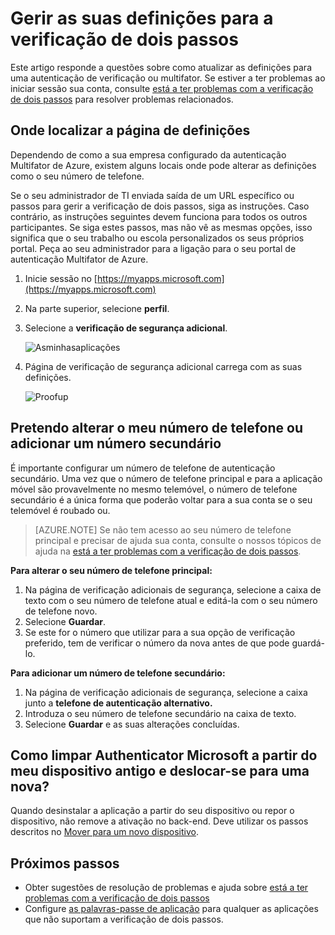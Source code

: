 <properties
    pageTitle="Gerir as definições de verificação de dois passos | Microsoft Azure"
    description="Gerir como utilizar o Azure a autenticação Multifator incluindo alterar a sua informação de contacto ou configurar os seus dispositivos."
    services="multi-factor-authentication"
    keywords = "cliente de autenticação multifactor problema de autenticação, ID de correlação"
    documentationCenter=""
    authors="kgremban"
    manager="femila"
    editor="yossib"/>

<tags
    ms.service="multi-factor-authentication"
    ms.workload="identity"
    ms.tgt_pltfrm="na"
    ms.devlang="na"
    ms.topic="article"
    ms.date="10/10/2016"
    ms.author="kgremban"/>

# <a name="manage-your-settings-for-two-step-verification"></a>Gerir as suas definições para a verificação de dois passos

Este artigo responde a questões sobre como atualizar as definições para uma autenticação de verificação ou multifator. Se estiver a ter problemas ao iniciar sessão sua conta, consulte [está a ter problemas com a verificação de dois passos](multi-factor-authentication-end-user-troubleshoot.md) para resolver problemas relacionados.


## <a name="where-to-find-the-settings-page"></a>Onde localizar a página de definições
Dependendo de como a sua empresa configurado da autenticação Multifator de Azure, existem alguns locais onde pode alterar as definições como o seu número de telefone.

Se o seu administrador de TI enviada saída de um URL específico ou passos para gerir a verificação de dois passos, siga as instruções. Caso contrário, as instruções seguintes devem funciona para todos os outros participantes. Se siga estes passos, mas não vê as mesmas opções, isso significa que o seu trabalho ou escola personalizados os seus próprios portal. Peça ao seu administrador para a ligação para o seu portal de autenticação Multifator de Azure.


1. Inicie sessão no [https://myapps.microsoft.com](https://myapps.microsoft.com)  
2. Na parte superior, selecione **perfil**.  
3. Selecione a **verificação de segurança adicional**.  

    ![Asminhasaplicações](./media/multi-factor-authentication-end-user-manage/myapps1.png)

4. Página de verificação de segurança adicional carrega com as suas definições.

    ![Proofup](./media/multi-factor-authentication-end-user-manage-myapps/proofup.png)


## <a name="i-want-to-change-my-phone-number-or-add-a-secondary-number"></a>Pretendo alterar o meu número de telefone ou adicionar um número secundário

É importante configurar um número de telefone de autenticação secundário.  Uma vez que o número de telefone principal e para a aplicação móvel são provavelmente no mesmo telemóvel, o número de telefone secundário é a única forma que poderão voltar para a sua conta se o seu telemóvel é roubado ou.

> [AZURE.NOTE]
> Se não tem acesso ao seu número de telefone principal e precisar de ajuda sua conta, consulte o nossos tópicos de ajuda na [está a ter problemas com a verificação de dois passos](multi-factor-authentication-end-user-troubleshoot.md).

**Para alterar o seu número de telefone principal:**  

1. Na página de verificação adicionais de segurança, selecione a caixa de texto com o seu número de telefone atual e editá-la com o seu número de telefone novo.  
2. Selecione **Guardar**.  
3. Se este for o número que utilizar para a sua opção de verificação preferido, tem de verificar o número da nova antes de que pode guardá-lo.  


**Para adicionar um número de telefone secundário:**  

1. Na página de verificação adicionais de segurança, selecione a caixa junto a **telefone de autenticação alternativo.**  
2. Introduza o seu número de telefone secundário na caixa de texto.  
3. Selecione **Guardar** e as suas alterações concluídas.  


## <a name="how-do-i-clean-up-microsoft-authenticator-from-my-old-device-and-move-to-a-new-one"></a>Como limpar Authenticator Microsoft a partir do meu dispositivo antigo e deslocar-se para uma nova?
Quando desinstalar a aplicação a partir do seu dispositivo ou repor o dispositivo, não remove a ativação no back-end. Deve utilizar os passos descritos no [Mover para um novo dispositivo](multi-factor-authentication-microsoft-authenticator.md#how-to-move-to-the-new-microsoft-authenticator-app).

## <a name="next-steps"></a>Próximos passos
- Obter sugestões de resolução de problemas e ajuda sobre [está a ter problemas com a verificação de dois passos](multi-factor-authentication-end-user-troubleshoot.md)
- Configure [as palavras-passe de aplicação](multi-factor-authentication-end-user-app-passwords.md) para qualquer as aplicações que não suportam a verificação de dois passos.
